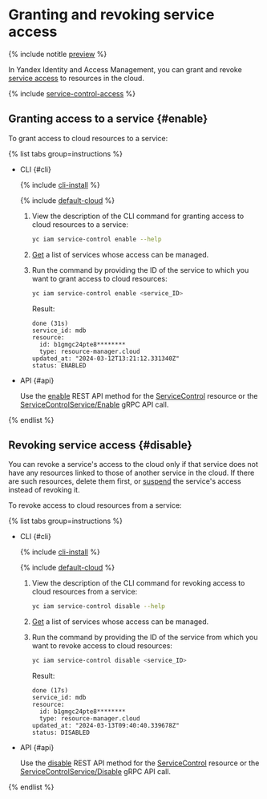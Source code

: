 # Granting and revoking service access

{% include notitle [preview](../../../_includes/note-preview.md) %}

In Yandex Identity and Access Management, you can grant and revoke [service access](../../concepts/service-control.md) to resources in the cloud.

{% include [service-control-access](../../../_includes/iam/service-control-access.md) %}

## Granting access to a service {#enable}

To grant access to cloud resources to a service:

{% list tabs group=instructions %}

- CLI {#cli}

   {% include [cli-install](../../../_includes/cli-install.md) %}

   {% include [default-cloud](../../../_includes/default-cloud.md) %}

   1. View the description of the CLI command for granting access to cloud resources to a service:

      ```bash
      yc iam service-control enable --help
      ```

   1. [Get](./list-get.md#list) a list of services whose access can be managed.

   1. Run the command by providing the ID of the service to which you want to grant access to cloud resources:

      ```bash
      yc iam service-control enable <service_ID>
      ```

      Result:

      ```text
      done (31s)
      service_id: mdb
      resource:
        id: b1gmgc24pte8********
        type: resource-manager.cloud
      updated_at: "2024-03-12T13:21:12.331340Z"
      status: ENABLED
      ```

- API {#api}

   Use the [enable](../../api-ref/ServiceControl/enable.md) REST API method for the [ServiceControl](../../api-ref/ServiceControl/index.md) resource or the [ServiceControlService/Enable](../../api-ref/grpc/service_control_service.md#Enable) gRPC API call.

{% endlist %}

## Revoking service access {#disable}

You can revoke a service's access to the cloud only if that service does not have any resources linked to those of another service in the cloud. If there are such resources, delete them first, or [suspend](./pause-resume.md#pause) the service's access instead of revoking it.

To revoke access to cloud resources from a service:

{% list tabs group=instructions %}

- CLI {#cli}

   {% include [cli-install](../../../_includes/cli-install.md) %}

   {% include [default-cloud](../../../_includes/default-cloud.md) %}

   1. View the description of the CLI command for revoking access to cloud resources from a service:

      ```bash
      yc iam service-control disable --help
      ```

   1. [Get](./list-get.md#list) a list of services whose access can be managed.

   1. Run the command by providing the ID of the service from which you want to revoke access to cloud resources:

      ```bash
      yc iam service-control disable <service_ID>
      ```

      Result:

      ```text
      done (17s)
      service_id: mdb
      resource:
        id: b1gmgc24pte8********
        type: resource-manager.cloud
      updated_at: "2024-03-13T09:40:40.339678Z"
      status: DISABLED
      ```

- API {#api}

   Use the [disable](../../api-ref/ServiceControl/disable.md) REST API method for the [ServiceControl](../../api-ref/ServiceControl/index.md) resource or the [ServiceControlService/Disable](../../api-ref/grpc/service_control_service.md#Disable) gRPC API call.

{% endlist %}